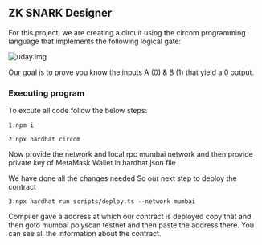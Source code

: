 ## ZK SNARK Designer

For this project, we are creating a circuit using the circom programming language that implements the following logical gate:

![uday.img](https://github.com/Uday-1099/poly-module-3/assets/138562538/cb05bf75-beb4-4dab-b4fc-777f4fceab85)

Our goal is to prove you know the inputs A (0) & B (1) that yield a 0 output.


### Executing program

To excute all code follow the below steps:

    1.npm i

    2.npx hardhat circom

Now provide the network and local rpc mumbai network and then provide private key of MetaMask Wallet in hardhat.json file

We have done all the changes needed So our next step to deploy the contract 

    3.npx hardhat run scripts/deploy.ts --network mumbai

Compiler gave a address at which our contract is deployed copy that and then goto mumbai polyscan testnet and then paste the address there. You can see all the information about the contract.
